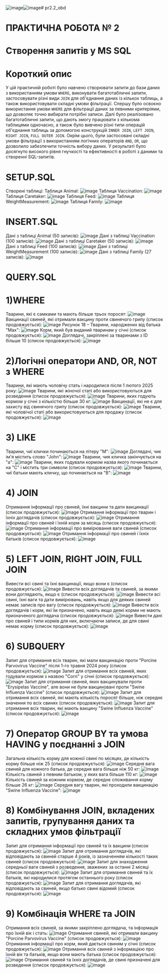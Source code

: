 ![image](https://github.com/user-attachments/assets/c0b093de-20a3-4321-abf3-6a84ef386c47)![image](https://github.com/user-attachments/assets/3f6df7a7-a310-4302-814b-0977b19d5eeb)# pr2.2_obd
# ПРАКТИЧНА РОБОТА № 2
# Створення запитів у MS SQL
# Короткий опис
У цій практичній роботі було навчено створювати запити до бази даних з використанням умови `WHERE`, виконувати багатотабличні запити, 
застосовувати різні види `JOIN` для об'єднання даних із кількох таблиць, а також використовувати складні умови фільтрації. Спершу було освоєно 
використання умови `WHERE` для фільтрації даних за певними критеріями, що дозволяє точно вибирати потрібні записи. Далі було реалізовано багатотабличні 
запити, що дають змогу працювати з кількома таблицями одночасно, а також було вивчено різні типи операцій об'єднання таблиць за допомогою конструкцій `INNER JOIN`, 
`LEFT JOIN`, `RIGHT JOIN`, `FULL OUTER JOIN`. Окрім цього, були застосовані складні умови фільтрації з використанням логічних операторів `AND`, `OR`, 
що дозволило забезпечити точність вибору даних. У результаті було досягнуто високого рівня гнучкості та ефективності в роботі з даними та створенні SQL-запитів.
# SETUP.SQL
Створені таблиці:
Таблиця Animal:
![image](https://github.com/user-attachments/assets/5515ec82-d6e3-46a1-9b1e-53e6a2dd9fab)
Таблиця Vaccination:
![image](https://github.com/user-attachments/assets/99b7e1f8-95fd-410b-985e-abd18199b279)
Таблиця Caretaker:
![image](https://github.com/user-attachments/assets/a3f6308c-8f41-4c1d-be9c-bc9e12fee4e6)
Таблиця Feed:
![image](https://github.com/user-attachments/assets/02a3a4c1-c663-47fd-9a4d-37388495ea94)
Таблиця WeightMeasurement:
![image](https://github.com/user-attachments/assets/f5735115-7eb5-4913-ba4c-1dd51404c0c2)
Таблиця Family:
![image](https://github.com/user-attachments/assets/320a820c-839a-490b-9b5a-136ec3270733)
# INSERT.SQL
Дані з  таблиці Animal (50 записів):
![image](https://github.com/user-attachments/assets/990b650f-0286-4eba-a432-642183abded0)
Дані з  таблиці Vaccination (100 записів):
![image](https://github.com/user-attachments/assets/88d20c75-0029-4854-9e00-a59e7cd7f9cd)
Дані з  таблиці Caretaker (50 записів):
![image](https://github.com/user-attachments/assets/1993c7f5-c46c-445e-9de3-83d963959678)
Дані з  таблиці Feed (100 записів):
![image](https://github.com/user-attachments/assets/038bf67f-d957-4799-a235-07578c867e7d)
Дані з  таблиці WeightMeasurement (100 записів):
![image](https://github.com/user-attachments/assets/ee0be4f7-33fd-4072-9678-16a10a1cadfa)
Дані з  таблиці Family (27 записів):
![image](https://github.com/user-attachments/assets/5dbe5b61-a136-493f-8d7e-ca90615caf9e)
# QUERY.SQL
# 1)WHERE
Тварини, які є самками та мають більше трьох поросят:
![image](https://github.com/user-attachments/assets/319e5c30-b143-4a11-a410-86b7e4e01373)
Вакцинації свиней, які отримали вакцину проти свинячого грипу (список продовжується):
![image](https://github.com/user-attachments/assets/749dea96-bd4c-44b3-b320-c8f2589b4310)
Рисунок 18 – Тварини, народжених від батька "Max":
![image](https://github.com/user-attachments/assets/adbe16e8-b175-4726-9c3b-66bc0a37a95d)
Корм, який був виданий тваринам у січні (список продовжується):
![image](https://github.com/user-attachments/assets/92ed4fea-fb60-49b3-b0e1-84eef6fa5cfa)
Доглядачі, закріплені за тваринами з ID більше 10 (список продовжується):
![image](https://github.com/user-attachments/assets/6437db6d-6ac0-44b3-bd45-4d78ca3457db)
# 2)Логічні оператори AND, OR, NOT з WHERE
Тварини, які мають чоловічу стать і народилися після 1 лютого 2025 року:
![image](https://github.com/user-attachments/assets/4c22ab7f-ad2b-46c9-b02a-d237fc416b22)
Тварини, які жіночої статі або використовуються для розведення (список продовжується):
![image](https://github.com/user-attachments/assets/92633725-c102-4e5d-8e22-0864eba7e28e)
Тварини, яких годують кормом у січні з кількістю більше 30 кг:
![image](https://github.com/user-attachments/assets/7eb61b33-da76-4011-92a9-bcd8931d540b)
Вакцинації, які не є для захисту від свинячого грипу (список продовжується):
![image](https://github.com/user-attachments/assets/82f94447-facb-4dcf-a53b-b7033fc1fde3)
Тварини, які чоловічої статі або використовуються для продажу (список продовжується):
![image](https://github.com/user-attachments/assets/dd9f40f5-6651-4927-8f51-387dfb578209)
# 3) LIKE
Тварини, чиї клички починаються на літеру "M":
![image](https://github.com/user-attachments/assets/891884a6-3bbc-4e72-bfdd-251d65f8c536)
Доглядачі, чиє ім'я містить слово "John":
![image](https://github.com/user-attachments/assets/54ca7116-2dcf-4fc7-9c7a-bdccde1ff30e)
Тварини, чия кличка закінчується на "a":
![image](https://github.com/user-attachments/assets/de6a53c0-ee24-4054-94e5-600d0f704437)
Тварини, яких годували кормом назва якого починається на "C" і містить три символи (список продовжується):
![image](https://github.com/user-attachments/assets/de3959a6-ba57-4c0b-bd0b-fa6271b63509)
Тварини, чиї батьки мають кличку, що починається на "B":
![image](https://github.com/user-attachments/assets/821b468b-36bd-449f-a6eb-155cfb4f0b0a)
# 4) JOIN
Отримання інформації про свиней, їхні вакцини та дати вакцинації (список продовжується):
![image](https://github.com/user-attachments/assets/3bf4c1e0-89e8-49c5-9599-77493bfe6fbe)
Отримання інформації про тварин і їхніх доглядачів (список продовжується):
![image](https://github.com/user-attachments/assets/d2cd1ae3-b7e9-48eb-9cf6-11610a0a7611)
Отримання інформації про свиней і їхній корм за місяць (список продовжується):
![image](https://github.com/user-attachments/assets/50911109-9375-4361-b62c-33c2fe7d23c5)
Отримання інформації про вимірювання ваги свиней (список продовжується):
![image](https://github.com/user-attachments/assets/6d6f6dc4-0fdc-4a83-8e44-2b741fd6d9cb)
Отримання інформації про свиней і їхніх батьків (список продовжується):
![image](https://github.com/user-attachments/assets/e194f2df-c5a2-47e0-9c75-a9f5014a08bc)
# 5) LEFT JOIN, RIGHT JOIN, FULL JOIN
Вивести всі свині та їхні вакцинації, якщо вони є (список продовжується):
![image](https://github.com/user-attachments/assets/b96d3828-f1e6-493a-9600-a6419df30232)
Вивести всіх доглядачів та свиней, за якими вони доглядають, якщо є (список продовжується):
![image](https://github.com/user-attachments/assets/ba40af1e-dc20-48af-9144-c47dd5d42fb9)
Вивести всі свині, їхні ваги та дати вимірювань, навіть якщо для деяких свиней немає записів про вагу (список продовжується):
![image](https://github.com/user-attachments/assets/8c0d6fa6-f064-46d8-b92d-b37756494279)
Вивести всіх доглядачів і корм, які їм призначено, навіть якщо деякі корми не мають призначеного доглядача (список продовжується):
![image](https://github.com/user-attachments/assets/8782dff3-da90-4ba0-8191-3a913c6e788b)
Вивести дані про свиней і типи кормів для них, включаючи записи, де для свині немає корму (список продовжується):
![image](https://github.com/user-attachments/assets/8b067eba-a893-4a97-91ec-d248bad65920)
# 6) SUBQUERY
Запит для отримання всіх тварин, які мали вакцинацію проти "Porcine Parvovirus Vaccine" після 1-го травня 2024 року (список продовжується):
![image](https://github.com/user-attachments/assets/cac80d0a-a01a-41e3-a92c-defdaf4f5dfc)
Запит для отримання всіх свиней, яких годували кормом з назвою "Corn" у січні (список продовжується):
![image](https://github.com/user-attachments/assets/24081c9b-daf5-4c70-9434-f65d0809cc7e)
Запит для отримання свиней, яких вакцинували проти "Erysipelas Vaccine", але вони не були вакциновані проти "Swine Influenza Vaccine" (список продовжується):
![image](https://github.com/user-attachments/assets/aff99134-c061-4eb9-a83f-67f211afd1cd)
Запит для отримання всіх свиней, які мають кількість поросят більше, ніж середнє значення по всіх свинях (список продовжується):
![image](https://github.com/user-attachments/assets/d50c761e-13d3-43ab-aab7-da05537cdcdb)
Запит для отримання всіх тварин, які мають вакцину "Swine Influenza Vaccine" (список продовжується):
![image](https://github.com/user-attachments/assets/24361d1f-e994-4dd6-be42-ab1fc0a82f63)
# 7) Оператор GROUP BY та умова HAVING у поєднанні з JOIN
Загальна кількість корму для кожної свині по місяцях, де кількість корму більше ніж 25 (список продовжується):
![image](https://github.com/user-attachments/assets/9330f233-aeb3-4bd9-be68-e7c657bf2834)
Середня вага свиней для кожного батька, де середня вага більше ніж 50 кг:
![image](https://github.com/user-attachments/assets/504eda75-e265-4be8-ad97-8106d3d6309d)
Кількість свиней з певним батьком, у яких вага більше 110 кг:
![image](https://github.com/user-attachments/assets/3cf925b8-a280-4311-81eb-998a7e09545d)
Кількість свиней за кожним кормом, де середнє споживання корму більше 26 кг:
![image](https://github.com/user-attachments/assets/ce2ca0a4-2719-4fc7-8708-91b4e145fac7)
Середня вагу тварин, які проходили вакцинацію "Swine Influenza Vaccine":
![image](https://github.com/user-attachments/assets/cce720d1-5ee0-43f2-a27c-a4713266370e)
# 8) Комбінування JOIN, вкладених запитів, групування даних та складних умов фільтрації
Запит для отримання інформації про свиней та їх вакцини (список продовжується):
![image](https://github.com/user-attachments/assets/369ea473-7788-4126-95b6-857be95a1c28)
Запит для отримання доглядачів, які відповідають за свиней старше 4 років, із зазначенням кількості таких свиней (список продовжується):
![image](https://github.com/user-attachments/assets/e6eb8a41-f4db-4020-a80d-59b14f2cca92)
Запит для знаходження середньої ваги свиней з розведення, зважених за останні 2 місяці (список продовжується):
![image](https://github.com/user-attachments/assets/9e0edfe1-0a38-4b8b-9095-5d1a22c7651b)
Запит для отримання свиней та їх батьків, які народилися протягом останнього року (список продовжується):
![image](https://github.com/user-attachments/assets/e1a259ae-3869-4503-8ef3-9d238c4db821)
 Запит для отримання доглядачів, які відповідають за свиней, якщо батько свині відомий (список продовжується):
![image](https://github.com/user-attachments/assets/67a591ed-9afc-4dd4-bd7c-c68938d3312c)
# 9) Комбінація WHERE та JOIN
Отримання всіх свиней, за якими закріплено доглядача, та інформація про їхній вік і стать:
![image](https://github.com/user-attachments/assets/8cb4484b-a541-4e8d-8800-c52c210d0dc9)
Отримання свиней, які отримали вакцину "Porcine Parvovirus Vaccine" (список продовжується):
![image](https://github.com/user-attachments/assets/5cec423b-5832-4e7f-a83b-088e859502a5)
Отримання інформації про корм, який дається свиням у січні (список продовжується):
![image](https://github.com/user-attachments/assets/90719a7d-7045-44a0-b8f5-0ac1cdedac19)
Отримання всіх свиней з інформацією про їхній вік та батьків, якщо вони мають батька (список продовжується):
![image](https://github.com/user-attachments/assets/b23626c4-4ef2-4ce0-b2cd-63faaa795cc0)
Отримання свиней та їхніх доглядачів, де свині призначені для розведення (список продовжується):
![image](https://github.com/user-attachments/assets/564460e9-c0aa-4bae-a653-c0a9ccf76a7c)




